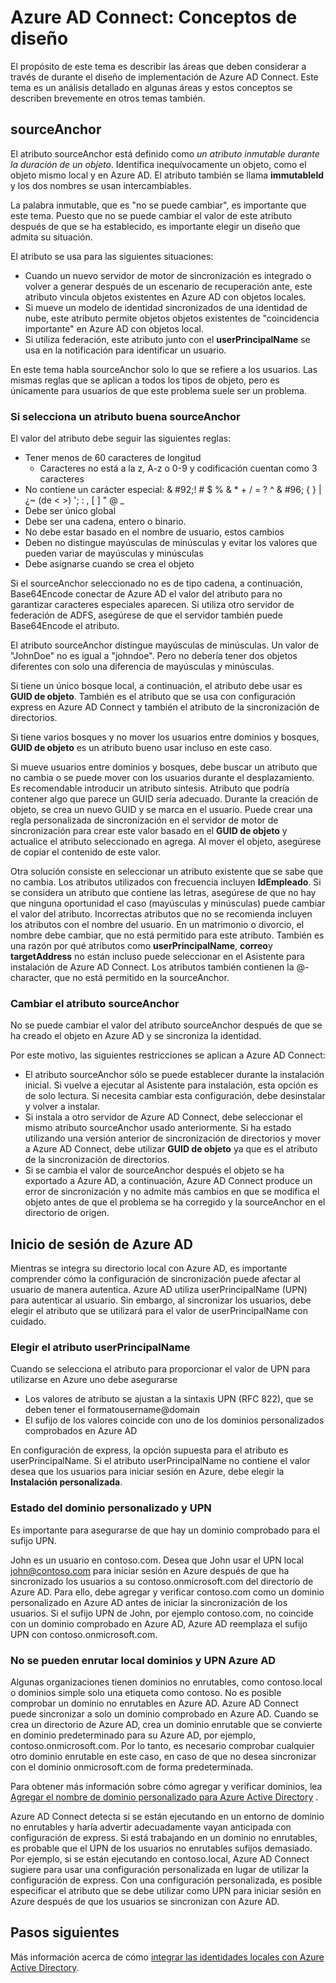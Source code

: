 <properties
   pageTitle="Azure AD Connect: Conceptos de diseño | Microsoft Azure"
   description="Este tema describe algunas áreas de diseño de implementación"
   services="active-directory"
   documentationCenter=""
   authors="billmath"
   manager="femila"
   editor=""/>

<tags
   ms.service="active-directory"
   ms.custom = "azure-ad-connect"
   ms.devlang="na"
   ms.topic="article"
   ms.tgt_pltfrm="na"
   ms.workload="Identity"
   ms.date="09/13/2016"
   ms.author="billmath"/>

# <a name="azure-ad-connect-design-concepts"></a>Azure AD Connect: Conceptos de diseño
El propósito de este tema es describir las áreas que deben considerar a través de durante el diseño de implementación de Azure AD Connect. Este tema es un análisis detallado en algunas áreas y estos conceptos se describen brevemente en otros temas también.

## <a name="sourceanchor"></a>sourceAnchor
El atributo sourceAnchor está definido como *un atributo inmutable durante la duración de un objeto*. Identifica inequívocamente un objeto, como el objeto mismo local y en Azure AD. El atributo también se llama **immutableId** y los dos nombres se usan intercambiables.

La palabra inmutable, que es "no se puede cambiar", es importante que este tema. Puesto que no se puede cambiar el valor de este atributo después de que se ha establecido, es importante elegir un diseño que admita su situación.

El atributo se usa para las siguientes situaciones:

- Cuando un nuevo servidor de motor de sincronización es integrado o volver a generar después de un escenario de recuperación ante, este atributo vincula objetos existentes en Azure AD con objetos locales.
- Si mueve un modelo de identidad sincronizados de una identidad de nube, este atributo permite objetos objetos existentes de "coincidencia importante" en Azure AD con objetos local.
- Si utiliza federación, este atributo junto con el **userPrincipalName** se usa en la notificación para identificar un usuario.

En este tema habla sourceAnchor solo lo que se refiere a los usuarios. Las mismas reglas que se aplican a todos los tipos de objeto, pero es únicamente para usuarios de que este problema suele ser un problema.

### <a name="selecting-a-good-sourceanchor-attribute"></a>Si selecciona un atributo buena sourceAnchor
El valor del atributo debe seguir las siguientes reglas:

- Tener menos de 60 caracteres de longitud
    - Caracteres no está a la z, A-z o 0-9 y codificación cuentan como 3 caracteres
- No contiene un carácter especial: & #92;! # $ % & * + / = ? ^ & #96; { } | ¿~ (de < >) '; : , [ ] " @ _
- Debe ser único global
- Debe ser una cadena, entero o binario.
- No debe estar basado en el nombre de usuario, estos cambios
- Deben no distingue mayúsculas de minúsculas y evitar los valores que pueden variar de mayúsculas y minúsculas
- Debe asignarse cuando se crea el objeto

Si el sourceAnchor seleccionado no es de tipo cadena, a continuación, Base64Encode conectar de Azure AD el valor del atributo para no garantizar caracteres especiales aparecen. Si utiliza otro servidor de federación de ADFS, asegúrese de que el servidor también puede Base64Encode el atributo.

El atributo sourceAnchor distingue mayúsculas de minúsculas. Un valor de "JohnDoe" no es igual a "johndoe". Pero no debería tener dos objetos diferentes con solo una diferencia de mayúsculas y minúsculas.

Si tiene un único bosque local, a continuación, el atributo debe usar es **GUID de objeto**. También es el atributo que se usa con configuración express en Azure AD Connect y también el atributo de la sincronización de directorios.

Si tiene varios bosques y no mover los usuarios entre dominios y bosques, **GUID de objeto** es un atributo bueno usar incluso en este caso.

Si mueve usuarios entre dominios y bosques, debe buscar un atributo que no cambia o se puede mover con los usuarios durante el desplazamiento. Es recomendable introducir un atributo síntesis. Atributo que podría contener algo que parece un GUID sería adecuado. Durante la creación de objeto, se crea un nuevo GUID y se marca en el usuario. Puede crear una regla personalizada de sincronización en el servidor de motor de sincronización para crear este valor basado en el **GUID de objeto** y actualice el atributo seleccionado en agrega. Al mover el objeto, asegúrese de copiar el contenido de este valor.

Otra solución consiste en seleccionar un atributo existente que se sabe que no cambia. Los atributos utilizados con frecuencia incluyen **IdEmpleado**. Si se considera un atributo que contiene las letras, asegúrese de que no hay que ninguna oportunidad el caso (mayúsculas y minúsculas) puede cambiar el valor del atributo. Incorrectas atributos que no se recomienda incluyen los atributos con el nombre del usuario. En un matrimonio o divorcio, el nombre debe cambiar, que no está permitido para este atributo. También es una razón por qué atributos como **userPrincipalName**, **correo**y **targetAddress** no están incluso puede seleccionar en el Asistente para instalación de Azure AD Connect. Los atributos también contienen la @-character, que no está permitido en la sourceAnchor.

### <a name="changing-the-sourceanchor-attribute"></a>Cambiar el atributo sourceAnchor
No se puede cambiar el valor del atributo sourceAnchor después de que se ha creado el objeto en Azure AD y se sincroniza la identidad.

Por este motivo, las siguientes restricciones se aplican a Azure AD Connect:

- El atributo sourceAnchor sólo se puede establecer durante la instalación inicial. Si vuelve a ejecutar al Asistente para instalación, esta opción es de solo lectura. Si necesita cambiar esta configuración, debe desinstalar y volver a instalar.
- Si instala a otro servidor de Azure AD Connect, debe seleccionar el mismo atributo sourceAnchor usado anteriormente. Si ha estado utilizando una versión anterior de sincronización de directorios y mover a Azure AD Connect, debe utilizar **GUID de objeto** ya que es el atributo de la sincronización de directorios.
- Si se cambia el valor de sourceAnchor después el objeto se ha exportado a Azure AD, a continuación, Azure AD Connect produce un error de sincronización y no admite más cambios en que se modifica el objeto antes de que el problema se ha corregido y la sourceAnchor en el directorio de origen.

## <a name="azure-ad-sign-in"></a>Inicio de sesión de Azure AD
Mientras se integra su directorio local con Azure AD, es importante comprender cómo la configuración de sincronización puede afectar al usuario de manera autentica. Azure AD utiliza userPrincipalName (UPN) para autenticar al usuario. Sin embargo, al sincronizar los usuarios, debe elegir el atributo que se utilizará para el valor de userPrincipalName con cuidado.

### <a name="choosing-the-attribute-for-userprincipalname"></a>Elegir el atributo userPrincipalName
Cuando se selecciona el atributo para proporcionar el valor de UPN para utilizarse en Azure uno debe asegurarse

- Los valores de atributo se ajustan a la sintaxis UPN (RFC 822), que se deben tener el formatousername@domain
- El sufijo de los valores coincide con uno de los dominios personalizados comprobados en Azure AD

En configuración de express, la opción supuesta para el atributo es userPrincipalName. Si el atributo userPrincipalName no contiene el valor desea que los usuarios para iniciar sesión en Azure, debe elegir la **Instalación personalizada**.

### <a name="custom-domain-state-and-upn"></a>Estado del dominio personalizado y UPN
Es importante para asegurarse de que hay un dominio comprobado para el sufijo UPN.

John es un usuario en contoso.com. Desea que John usar el UPN local john@contoso.com para iniciar sesión en Azure después de que ha sincronizado los usuarios a su contoso.onmicrosoft.com del directorio de Azure AD. Para ello, debe agregar y verificar contoso.com como un dominio personalizado en Azure AD antes de iniciar la sincronización de los usuarios. Si el sufijo UPN de John, por ejemplo contoso.com, no coincide con un dominio comprobado en Azure AD, Azure AD reemplaza el sufijo UPN con contoso.onmicrosoft.com.

### <a name="non-routable-on-premises-domains-and-upn-for-azure-ad"></a>No se pueden enrutar local dominios y UPN Azure AD
Algunas organizaciones tienen dominios no enrutables, como contoso.local o dominios simple solo una etiqueta como contoso. No es posible comprobar un dominio no enrutables en Azure AD. Azure AD Connect puede sincronizar a solo un dominio comprobado en Azure AD. Cuando se crea un directorio de Azure AD, crea un dominio enrutable que se convierte en dominio predeterminado para su Azure AD, por ejemplo, contoso.onmicrosoft.com. Por lo tanto, es necesario comprobar cualquier otro dominio enrutable en este caso, en caso de que no desea sincronizar con el dominio onmicrosoft.com de forma predeterminada.

Para obtener más información sobre cómo agregar y verificar dominios, lea [Agregar el nombre de dominio personalizado para Azure Active Directory](active-directory-add-domain.md) .

Azure AD Connect detecta si se están ejecutando en un entorno de dominio no enrutables y haría advertir adecuadamente vayan anticipada con configuración de express. Si está trabajando en un dominio no enrutables, es probable que el UPN de los usuarios no enrutables sufijos demasiado. Por ejemplo, si se están ejecutando en contoso.local, Azure AD Connect sugiere para usar una configuración personalizada en lugar de utilizar la configuración de express. Con una configuración personalizada, es posible especificar el atributo que se debe utilizar como UPN para iniciar sesión en Azure después de que los usuarios se sincronizan con Azure AD.

## <a name="next-steps"></a>Pasos siguientes
Más información acerca de cómo [integrar las identidades locales con Azure Active Directory](active-directory-aadconnect.md).

